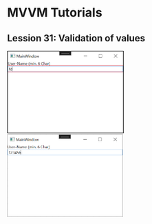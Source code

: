 # MVVM Tutorials

## Lession 31: Validation of values

<img width="271" alt="MVVM_31_Val1_1" src="https://raw.githubusercontent.com/joecare99/CSharp/master/CSharpBible/Resources/MVVM_31_Val1_1.PNG">
<img width="269" alt="MVVM_31_Val1_2" src="https://raw.githubusercontent.com/joecare99/CSharp/master/CSharpBible/Resources/MVVM_31_Val1_2.PNG">
